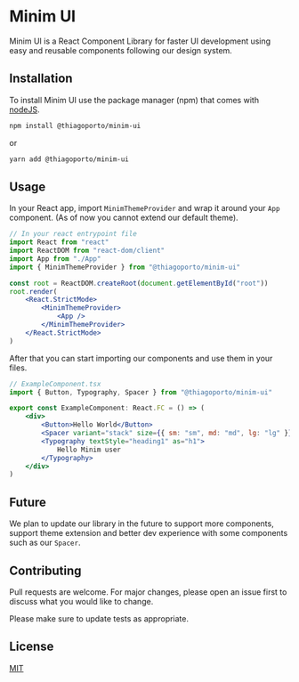 # Minim UI

Minim UI is a React Component Library for faster UI development using easy and reusable components following our design system.

## Installation

To install Minim UI use the package manager (npm) that comes with [nodeJS](https://nodejs.org/en/download/).

```bash
npm install @thiagoporto/minim-ui
```

or

```bash
yarn add @thiagoporto/minim-ui
```

## Usage

In your React app, import `MinimThemeProvider` and wrap it around your `App` component. (As of now you cannot extend our default theme).

```jsx
// In your react entrypoint file
import React from "react"
import ReactDOM from "react-dom/client"
import App from "./App"
import { MinimThemeProvider } from "@thiagoporto/minim-ui"

const root = ReactDOM.createRoot(document.getElementById("root"))
root.render(
	<React.StrictMode>
		<MinimThemeProvider>
			<App />
		</MinimThemeProvider>
	</React.StrictMode>
)
```

After that you can start importing our components and use them in your files.

```jsx
// ExampleComponent.tsx
import { Button, Typography, Spacer } from "@thiagoporto/minim-ui"

export const ExampleComponent: React.FC = () => (
	<div>
		<Button>Hello World</Button>
		<Spacer variant="stack" size={{ sm: "sm", md: "md", lg: "lg" }} />
		<Typography textStyle="heading1" as="h1">
			Hello Minim user
		</Typography>
	</div>
)
```

## Future

We plan to update our library in the future to support more components, support theme extension and better dev experience with some components such as our `Spacer`.

## Contributing

Pull requests are welcome. For major changes, please open an issue first to discuss what you would like to change.

Please make sure to update tests as appropriate.

## License

[MIT](https://choosealicense.com/licenses/mit/)
